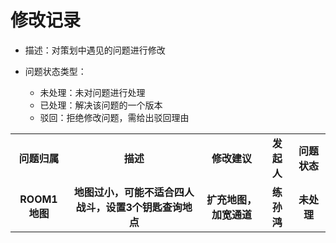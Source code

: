 # 修改记录

- 描述：对策划中遇见的问题进行修改

- 问题状态类型：
    - 未处理：未对问题进行处理
    - 已处理：解决该问题的一个版本
    - 驳回：拒绝修改问题，需给出驳回理由

<table>
  <tr>
    <td align="center"><b>问题归属</b></td>
    <td align="center"><b>描述</b></td>
    <td align="center"><b>修改建议</b></td>
    <td align="center"><b>发起人</b></td>
    <td align="center"><b>问题状态</b></td>
  </tr>
  <tr>
    <td align="center"><b>ROOM1地图</b></td>
    <td align="center"><b>地图过小，可能不适合四人战斗，设置3个钥匙查询地点</b></td>
    <td align="center"><b>扩充地图，加宽通道</b></td>
    <td align="center"><b>练孙鸿</b></td>
    <td align="center"><b>未处理</b></td>
  </tr>
</table>